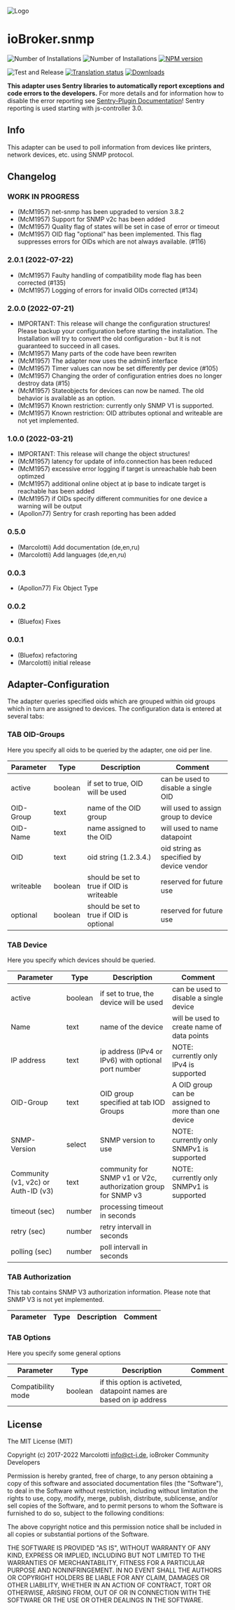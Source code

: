 ![Logo](admin/snmp.png)
# ioBroker.snmp

![Number of Installations](http://iobroker.live/badges/snmp-installed.svg)
![Number of Installations](http://iobroker.live/badges/snmp-stable.svg)
[![NPM version](http://img.shields.io/npm/v/iobroker.snmp.svg)](https://www.npmjs.com/package/iobroker.snmp)

![Test and Release](https://github.com/iobroker-community-adapters/iobroker.snmp/workflows/Test%20and%20Release/badge.svg)
[![Translation status](https://weblate.iobroker.net/widgets/adapters/-/snmp/svg-badge.svg)](https://weblate.iobroker.net/engage/adapters/?utm_source=widget)
[![Downloads](https://img.shields.io/npm/dm/iobroker.snmp.svg)](https://www.npmjs.com/package/iobroker.snmp)

**This adapter uses Sentry libraries to automatically report exceptions and code errors to the developers.**
For more details and for information how to disable the error reporting see [Sentry-Plugin Documentation](https://github.com/ioBroker/plugin-sentry#plugin-sentry)! Sentry reporting is used starting with js-controller 3.0.

## Info
This adapter can be used to poll information from devices like printers, network devices, etc. using SNMP protocol.

## Changelog

<!--
## __WORK IN PROGRESS__
-->

### __WORK IN PROGRESS__
* (McM1957) net-snmp has been upgraded to version 3.8.2
* (McM1957) Support for SNMP v2c has been added
* (McM1957) Quality flag of states will be set in case of error or timeout
* (McM1957) OID flag "optional" has been implemented. This flag suppresses errors for OIDs which are not always available. (#116)

### 2.0.1 (2022-07-22)
* (McM1957) Faulty handling of compatibility mode flag has been corrected (#135)
* (McM1957) Logging of errors for invalid OIDs corrected (#134)

### 2.0.0 (2022-07-21)
* IMPORTANT: This release will change the configuration structures!
  Please backup your configuration before starting the installation.
  The Installation will try to convert the old configuration - but it is not guaranteed to succeed in all cases. 
* (McM1957) Many parts of the code have been rewriten
* (McM1957) The adapter now uses the admin5 interface
* (McM1957) Timer values can now be set differently per device (#105)
* (McM1957) Changing the order of configuration entries does no longer destroy data (#15)
* (McM1957) Stateobjects for devices can now be named. The old behavior is available as an option.
* (McM1957) Known restriction: currently only SNMP V1 is supported.
* (McM1957) Known restriction: OID attributes optional and writeable are not yet implemented.

### 1.0.0 (2022-03-21)
* IMPORTANT: This release will change the object structures!
* (McM1957) latency for update of info.connection has been reduced 
* (McM1957) excessive error logging if target is unreachable hab been optimzed
* (McM1957) additional online object at ip base to indicate target is reachable has been added
* (McM1957) if OIDs specify different communities for one device a warning will be output
* (Apollon77) Sentry for crash reporting has been added

### 0.5.0
* (Marcolotti) Add documentation (de,en,ru)
* (Marcolotti) Add languages (de,en,ru)

### 0.0.3
* (Apollon77)  Fix Object Type

### 0.0.2
* (Bluefox)    Fixes

### 0.0.1
* (Bluefox)    refactoring
* (Marcolotti) initial release

## __Adapter-Configuration__
The adapter queries specified oids which are grouped within oid groups which in turn are assigned to devices. The configuration data is entered at several tabs:

### __TAB OID-Groups__
Here you specify all oids to be queried by the adapter, one oid per line.

| Parameter     | Type        | Description                       | Comment                             |
|---------------|-------------|-----------------------------------|-------------------------------------|
| active        | boolean     | if set to true, OID will be used  | can be used to disable a single OID |
| OID-Group     | text        | name of the OID group             | will used to assign group to device |
| OID-Name      | text        | name assigned to the OID          | will used to name datapoint         |
| OID           | text        | oid string (1.2.3.4.)             | oid string as specified by device vendor |
| writeable     | boolean     | should be set to true if OID is writeable | reserved for future use             |
| optional      | boolean     | should be set to true if OID is optional | reserved for future use             |

### __TAB Device__
Here you specify which devices should be queried.

| Parameter     | Type        | Description                       | Comment                             |
|---------------|-------------|-----------------------------------|-------------------------------------|
| active        | boolean     | if set to true, the device will be used  | can be used to disable a single device |
| Name          | text        | name of the device                | will be used to create name of data points |
| IP address    | text        | ip address (IPv4 or IPv6) with optional port number    | NOTE: currently only IPv4 is supported |
| OID-Group     | text        | OID group specified at tab IOD Groups | A OID group can be assigned to more than one device |                   |
| SNMP-Version  | select      | SNMP version to use               | NOTE: currently only SNMPv1 is supported     |
| Community (v1, v2c) or Auth-ID (v3) | text | community for SNMP v1 or V2c, authorization group for SNMP v3 | NOTE: currently only SNMPv1 is supported |
| timeout (sec) | number      | processing timeout in seconds     |                                     |
| retry (sec)   | number      | retry intervall in seconds        |                                     |
| polling (sec) | number      | poll intervall in seconds         |                                     |


### __TAB Authorization__
This tab contains SNMP V3 authorization information. Please note that SNMP V3 is not yet implemented.

| Parameter     | Type        | Description                       | Comment                             |
|---------------|-------------|-----------------------------------|-------------------------------------|


### __TAB Options__
Here you specify some general options

| Parameter     | Type        | Description                       | Comment                             |
|---------------|-------------|-----------------------------------|-------------------------------------|
| Compatibility mode | boolean | if this option is activeted, datapoint names are based on ip address   |

## __License__
The MIT License (MIT)

Copyright (c) 2017-2022 Marcolotti <info@ct-j.de>, ioBroker Community Developers 

Permission is hereby granted, free of charge, to any person obtaining a copy
of this software and associated documentation files (the "Software"), to deal
in the Software without restriction, including without limitation the rights
to use, copy, modify, merge, publish, distribute, sublicense, and/or sell
copies of the Software, and to permit persons to whom the Software is
furnished to do so, subject to the following conditions:

The above copyright notice and this permission notice shall be included in
all copies or substantial portions of the Software.

THE SOFTWARE IS PROVIDED "AS IS", WITHOUT WARRANTY OF ANY KIND, EXPRESS OR
IMPLIED, INCLUDING BUT NOT LIMITED TO THE WARRANTIES OF MERCHANTABILITY,
FITNESS FOR A PARTICULAR PURPOSE AND NONINFRINGEMENT. IN NO EVENT SHALL THE
AUTHORS OR COPYRIGHT HOLDERS BE LIABLE FOR ANY CLAIM, DAMAGES OR OTHER
LIABILITY, WHETHER IN AN ACTION OF CONTRACT, TORT OR OTHERWISE, ARISING FROM,
OUT OF OR IN CONNECTION WITH THE SOFTWARE OR THE USE OR OTHER DEALINGS IN
THE SOFTWARE.
